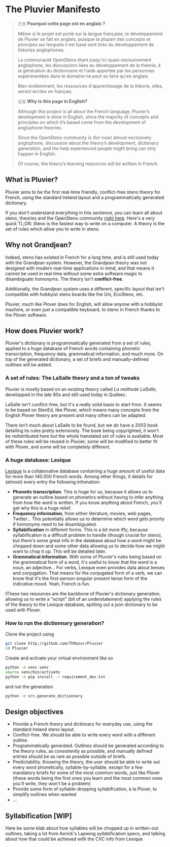 # The Pluvier Manifesto

> 🇫🇷 **Pourquoi cette page est en anglais ?**
> 
> Même si le projet est porté sur la langue française, le développement de Pluvier se fait en anglais, puisque la plupart des concepts et principes sur lesquels il est basé sont tirés du développement de théories anglophones.
> 
> La communauté OpenSteno étant jusqu'ici quasi-exclusivement anglophone, les discussions liées au développement de la théorie, à la génération du dictionnaire et l'aide apportée par les personnes expérimentées dans le domaine ne peut se faire qu'en anglais.
> 
> Bien évidemment, les ressources d'apprentissage de la théorie, elles, seront écrites en français.


> 🇬🇧 **Why is this page in English?**
> 
> Although this project is all about the French language, Pluvier’s development is done in English, since the majority of concepts and principles on which it’s based come from the development of anglophone theories.
> 
> Since the OpenSteno community is (for now) almost exclusively anglophone, discussion about the theory’s development, dictionary generation, and the help experienced people might bring can only happen in English.
> 
> Of course, the theory’s learning resources will be written in French.

## What is Pluvier?

Pluvier aims to be the first real-time friendly, conflict-free steno theory for French, using the standard Ireland layout and a programmatically generated dictionary.

If you don't understand everything in this sentence, you can learn all about steno, theories and the OpenSteno community [right here](http://www.openstenoproject.org/plover/). Here's a very quick TL;DR: Steno is the fastest way to write on a computer. A theory is the set of rules which allow you to write in steno.

## Why not Grandjean?

Indeed, steno has existed in French for a long time, and is still used today with the Grandjean system. However, the Grandjean theory was not designed with modern real-time applications in mind, and that means it cannot be used in real time without some extra software magic to disambiguate homonyms. The theory isn't **conflict-free**.

Additionally, the Grandjean system uses a different, specific layout that isn't compatible with hobbyist steno boards like the Uni, EcoSteno, etc.

Pluvier, much like Plover does for English, will allow anyone with a hobbyist machine, or even just a compatible keyboard, to steno in French thanks to the Plover software.

## How does Pluvier work?

Pluvier's dictionary is programmatically generated from a set of rules, applied to a huge database of French words containing phonetic transcription, frequency data, grammatical information, and much more. On top of the generated dictionary, a set of briefs and manually-defined outlines will be added.

### A set of rules: The LaSalle theory and a ton of tweaks

Pluvier is mostly based on an existing theory called *La méthode LaSalle,* developped in the late 80s and still used today in Québec.

LaSalle isn't conflict-free, but it's a really solid basis to start from. It seems to be based on StenEd, like Plover, which means many concepts from the English Plover theory are present and many others can be adapted.

There isn't much about LaSalle to be found, but we *do* have a 2003 book detailing its rules pretty extensively. The book being copyrighted, it won't be redistributed here but the whole translated set of rules is available. Most of these rules will be reused in Pluvier, some will be modified to better fit with Plover, and some will be completely different.

### A huge database: Lexique

[Lexique](http://www.lexique.org/) is a collaborative database containing a huge amount of useful data for more than 140.000 French words.
Among other things, it details for (almost) every entry the following infomation:

- **Phonetic transcription**. This is huge for us, because it allows us to generate an outline based on phonetics without having to infer anything from how the word is written. If you know anything about French, you'll get why this is a huge relief.
- **Frequency information**, from either literature, movies, web pages, Twitter... This potentially allows us to determine which word gets priority if homonyms need to be disambiguated.
- **Syllabification** in different forms. This is a bit more iffy, because syllabification is a difficult problem to handle (though crucial for steno), but there's some great info in the database about how a word might be chopped down and some other data allowing *us* to decide how we might want to chop it up. This will be detailed later.
- **Grammatical information**. With some of Pluvier's rules being based on the grammatical form of a word, it's useful to know that the word is a noun, an adjective... For verbs, Lexique even provides data about tenses and conjugation. That means for the conjugated form of a verb, we can know that it's the first-person singular present tense form of the indicative mood. Yeah, French is fun.

tThese two resources are the backbone of Pluvier's dictionary generation, allowing us to write a "script" (bit of an understatement) applying the rules of the theory to the Lexique database, spitting out a json dictionary to be used with Plover.

### How to run the dictionnary generation?

Clone the project using

~~~bash
git clone http://github.com/ThMazur/Pluvier
cd Pluvier
~~~

Create and activate your virtual environment like so

~~~bash
python -m venv venv
source venv/bin/activate
python -m pip install -r requirement_dev.txt
~~~

and run the generation

~~~bash
python -m src.generate_dictionnary
~~~

## Design objectives

- Provide a French theory and dictionary for everyday use, using the standard Ireland steno layout.
- Conflict-free. We should be able to write every word with a different outline.
- Programmatically generated. Outlines should be generated according to the theory rules, as consistently as possible, and manually defined entries should be as rare as possible outside of briefs.
- Predictability. Knowing the theory, the user should be able to write out every word phonetically, syllable-by-syllable, except for a few mandatory briefs for some of the most common words, just like Plover (these words being the first ones you learn and the most common ones you'll write, they won't be a problem)
- Provide some form of syllable-dropping syllabification, à la Plover, to simplify outlines when wanted
- …

## Syllabification [WIP]

Here be some blab about how syllables will be chopped up in written-out outlines, taking a lot from Aerick's Lapwing syllabification specs, and talking about how that could be achieved with the CVC info from Lexique


